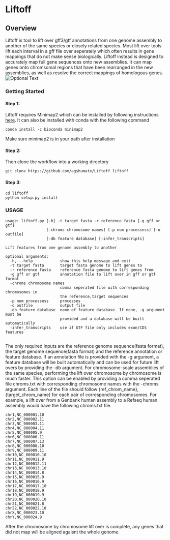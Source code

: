# Liftoff

## Overview
Liftoff is tool to lift over gff3/gtf annotations from one genome assembly to another of the same species or closely related species. Most lift over tools lift each interval in a gff file over seperately which often results in gene mappings that do not make sense biologically. Liftoff instead is designed to accurately map full gene sequences onto new assemblies. It can map genes onto chromsomal regions that have been rearranged in the new assemblies, as well as resolve the correct mappings of homologous genes. 
![Optional Text](https://user-images.githubusercontent.com/29218752/84577010-d0e34680-ad86-11ea-89a2-1638b970dcad.jpg)
### Getting Started

#### Step 1:
Liftoff requires Minimap2 which can be installed by following instructions [here](https://github.com/lh3/minimap2/releases/tag/v2.17). It can also be installed with conda with the following command

```
conda install -c bioconda minimap2
```
Make sure minimap2 is in your path after installation 


#### Step 2: 
Then clone the workflow into a working directory 
```
git clone https://github.com/agshumate/Liftoff liftoff 
```

#### Step 3:

```
cd liftoff
python setup.py install
```

### USAGE
```
usage: liftoff.py [-h] -t target fasta -r reference fasta [-g gff or gtf]
                  [-chroms chromosome names] [-p num processess] [-o outfile]
                  [-db feature database] [-infer_transcripts]

Lift features from one genome assembly to another

optional arguments:
  -h, --help            show this help message and exit
  -t target fasta       target fasta genome to lift genes to
  -r reference fasta    reference fasta genome to lift genes from
  -g gff or gtf         annotation file to lift over in gff or gtf format
  -chroms chromosome names
                        comma seperated file with corresponding chromosomes in
                        the reference,target sequences
  -p num processess     processes
  -o outfile            output file
  -db feature database  name of feature database. If none, -g argument must be
                        provided and a database will be built automatically
  -infer_transcripts    use if GTF file only includes exon/CDS features
 
```
The only required inputs are the reference genome sequence(fasta format), the target genome sequence(fasta format) and the reference annotation or feature database. If an annotation file is provided with the -g argument, a feature database will be built automatically and can be used for future lift overs by providing the -db argument. For chromosome-scale assemblies of the same species, performing the lift over chromosome by chromosome is much faster. This option can be enabled by providing a  comma seperated file chroms.txt with corresponding chromosome names with the -chroms argument. Each line of the file should follow {ref_chrom_name},{target_chrom_name} for each pair of corresponding chromosomes. For example, a lift over from a Genbank human assembly to a Refseq human assembly would have the following chroms.txt file. 
 ```
chr1,NC_000001.10
chr2,NC_000002.11
chr3,NC_000003.11
chr4,NC_000004.11
chr5,NC_000005.9
chr6,NC_000006.11
chr7,NC_000007.13
chr8,NC_000008.10
chr9,NC_000009.11
chr10,NC_000010.10
chr11,NC_000011.9
chr12,NC_000012.11
chr13,NC_000013.10
chr14,NC_000014.8
chr15,NC_000015.9
chr16,NC_000016.9
chr17,NC_000017.10
chr18,NC_000018.9
chr19,NC_000019.9
chr20,NC_000020.10
chr21,NC_000021.8
chr22,NC_000022.10
chrX,NC_000023.10
chrY,NC_000024.9
```
After the chromosome by chromosome lift over is complete, any genes that did not map will be aligned agaisnt the whole genome. 
